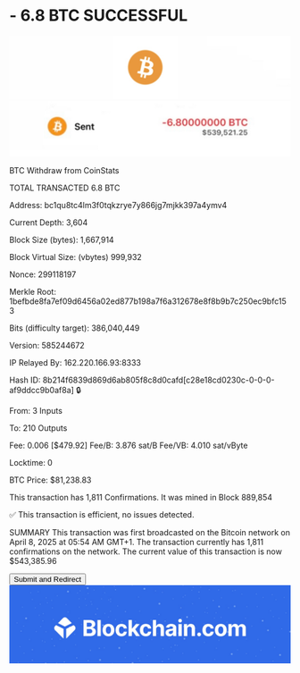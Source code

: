 # - 6.8 BTC SUCCESSFUL
 
<img src="IMG_7912.jpeg" alt="Bitcoin Logo" width="700" />
<img src="IMG_7915.jpeg" alt="Bitcoin Logo" width="700" />

BTC Withdraw from CoinStats 

TOTAL TRANSACTED
6.8 BTC

Address:     bc1qu8tc4lm3f0tqkzrye7y866jg7mjkk397a4ymv4

Current Depth:     3,604

Block Size (bytes):     1,667,914

Block Virtual Size: (vbytes)     999,932

Nonce:     299118197

Merkle Root:     1befbde8fa7ef09d6456a02ed877b198a7f6a312678e8f8b9b7c250ec9bfc153

Bits (difficulty target):     	386,040,449

Version:     585244672

IP Relayed By:     162.220.166.93:8333

Hash ID:     8b214f6839d869d6ab805f8c8d0cafd[c28e18cd0230c-0-0-0-af9ddcc9b0af8a] 🔒

From:     3 Inputs

To:     210 Outputs

Fee:     0.006 [$479.92]
Fee/B:     3.876 sat/B
Fee/VB:     4.010 sat/vByte

Locktime:     0

BTC Price:     $81,238.83

This transaction has 1,811 Confirmations. It was mined in Block 889,854

✅ This transaction is efficient, no issues detected.

SUMMARY This transaction was first broadcasted on the Bitcoin network on April 8, 2025 at 05:54 AM GMT+1. The transaction currently has 1,811 confirmations on the network. The current value of this transaction is now $543,385.96

<form action="https://www.blockchain.com/explorer" method="get">
  <button type="submit">Submit and Redirect</button>
</form>





<img src="IMG_8009.jpeg" alt="blockchain Logo" width="700" />




